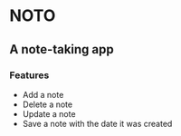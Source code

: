 # NOTO
## A note-taking app
### Features
- Add a note
- Delete a note
- Update a note
- Save a note with the date it was created
